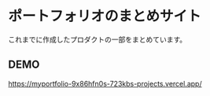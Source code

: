 # ポートフォリオのまとめサイト
これまでに作成したプロダクトの一部をまとめています。

## DEMO
https://myportfolio-9x86hfn0s-723kbs-projects.vercel.app/
